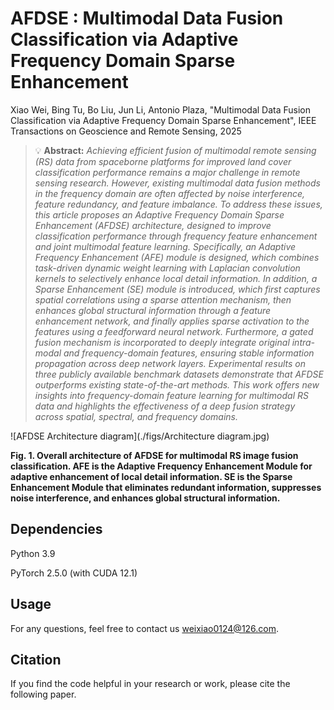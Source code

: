 # AFDSE : Multimodal Data Fusion Classification via Adaptive Frequency Domain Sparse Enhancement 

Xiao Wei, Bing Tu, Bo Liu, Jun Li, Antonio Plaza, "Multimodal Data Fusion Classification via Adaptive Frequency Domain Sparse Enhancement", IEEE Transactions on Geoscience and Remote Sensing, 2025


> 💡 **Abstract:**  *Achieving efficient fusion of multimodal remote sensing (RS) data from spaceborne platforms for improved land cover classification performance remains a major challenge in remote sensing research. However, existing multimodal data fusion methods in the frequency domain are often affected by noise interference, feature redundancy, and feature imbalance. To address these issues, this article proposes an Adaptive Frequency Domain Sparse Enhancement (AFDSE) architecture, designed to improve classification performance through frequency feature enhancement and joint multimodal feature learning. Specifically, an Adaptive Frequency Enhancement (AFE) module is designed, which combines task-driven dynamic weight learning with Laplacian convolution kernels to selectively enhance local detail information. In addition, a Sparse Enhancement (SE) module is introduced, which first captures spatial correlations using a sparse attention mechanism, then enhances global structural information through a feature enhancement network, and finally applies sparse activation to the features using a feedforward neural network. Furthermore, a gated fusion mechanism is incorporated to deeply integrate original intra-modal and frequency-domain features, ensuring stable information propagation across deep network layers. Experimental results on three publicly available benchmark datasets demonstrate that AFDSE outperforms existing state-of-the-art methods. This work offers new insights into frequency-domain feature learning for multimodal RS data and highlights the effectiveness of a deep fusion strategy across spatial, spectral, and frequency domains.*

![AFDSE Architecture diagram](./figs/Architecture diagram.jpg)


**Fig. 1. Overall architecture of AFDSE for multimodal RS image fusion classification. AFE is the Adaptive Frequency Enhancement Module for adaptive enhancement of local detail information. SE is the Sparse Enhancement Module that eliminates redundant information, suppresses noise interference, and enhances global structural information.** 


## Dependencies

Python 3.9

PyTorch 2.5.0 (with CUDA 12.1)

## Usage
For any questions, feel free to contact us  [weixiao0124@126.com](mailto:weixiao0124@126.com).

## Citation
If you find the code helpful in your research or work, please cite the following paper.
